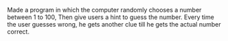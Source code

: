 Made a program in which the computer randomly chooses a number between 1 to 100, Then give users a hint to guess the number. Every time the user guesses wrong, he gets another clue till he gets the actual number correct.